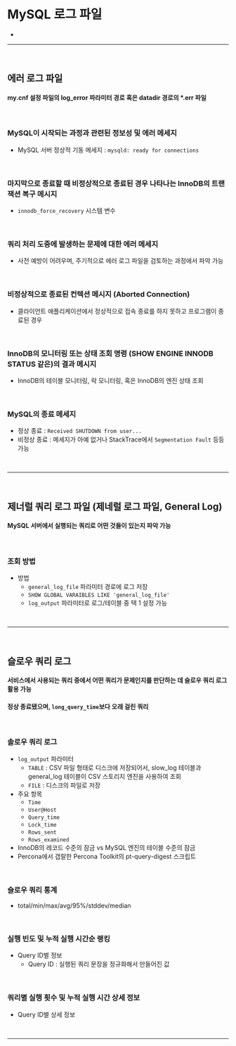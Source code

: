 # MySQL 로그 파일
> 
* 

<hr>
<br>

## 에러 로그 파일
#### my.cnf 설정 파일의 log_error 파라미터 경로 혹은 datadir 경로의 *.err 파일

<br>

### MySQL이 시작되는 과정과 관련된 정보성 및 에러 메세지
* MySQL 서버 정상적 기동 메세지 : `mysqld: ready for connections`

<br>

### 마지막으로 종료할 때 비정상적으로 종료된 경우 나타나는 InnoDB의 트랜잭션 복구 메시지
* `innodb_force_recovery` 시스템 변수

<br>

### 쿼리 처리 도중에 발생하는 문제에 대한 에러 메세지
* 사전 예방이 어려우며, 주기적으로 에러 로그 파일을 검토하는 과정에서 파악 가능

<br>

### 비정상적으로 종료된 컨텍션 메시지 (Aborted Connection)
* 클라이언트 애플리케이션에서 정상적으로 접속 종료를 하지 못하고 프로그램이 종료된 경우

<br>

### InnoDB의 모니터링 또는 상태 조회 명령 (SHOW ENGINE INNODB STATUS 같은)의 결과 메시지
* InnoDB의 테이블 모니터링, 락 모니터링, 혹은 InnoDB의 엔진 상태 조회

<br>

### MySQL의 종료 메세지
* 정상 종료 : `Received SHUTDOWN from user...`
* 비정상 종료 : 메세지가 아예 없거나 StackTrace에서 `Segmentation Fault` 등등 가능

<br>
<hr>
<br>

## 제너럴 쿼리 로그 파일 (제네럴 로그 파일, General Log)
#### MySQL 서버에서 실행되는 쿼리로 어떤 것들이 있는지 파악 가능

<br>

### 조회 방법
* 방법
  * `general_log_file` 파라미터 경로에 로그 저장
  * `SHOW GLOBAL VARAIBLES LIKE 'general_log_file'` 
  * `log_output` 파라미터로 로그/테이블 중 택 1 설정 가능

<br>
<hr>
<br>

## 슬로우 쿼리 로그
#### 서비스에서 사용되는 쿼리 중에서 어떤 쿼리가 문제인지를 판단하는 데 슬로우 쿼리 로그 활용 가능
#### 정상 종료됐으며, `long_query_time`보다 오래 걸린 쿼리

<br>

### 솔로우 쿼리 로그
* `log_output` 파라미터
  * `TABLE` : CSV 파일 형태로 디스크에 저장되어서, slow_log 테이블과 general_log 테이블이 CSV 스토리지 엔진을 사용하여 조회
  * `FILE` : 디스크의 파일로 저장
* 주요 항목
  * `Time`
  * `User@Host`
  * `Query_time`
  * `Lock_time`
  * `Rows_sent`
  * `Rows_examined`
* InnoDB의 레코드 수준의 잠금 vs MySQL 엔진의 테이블 수준의 잠금
* Percona에서 갭랄한 Percona Toolkit의 pt-query-digest 스크립트

<br>

### 슬로우 쿼리 통계
* total/min/max/avg/95%/stddev/median

<br>

### 실행 빈도 및 누적 실행 시간순 랭킹
* Query ID별 정보
  * Query ID : 실행된 쿼리 문장을 정규화해서 만들어진 값 

<br>

### 쿼리별 실행 횟수 및 누적 실행 시간 상세 정보
* Query ID별 상세 정보

<br>
<hr>
<br>
